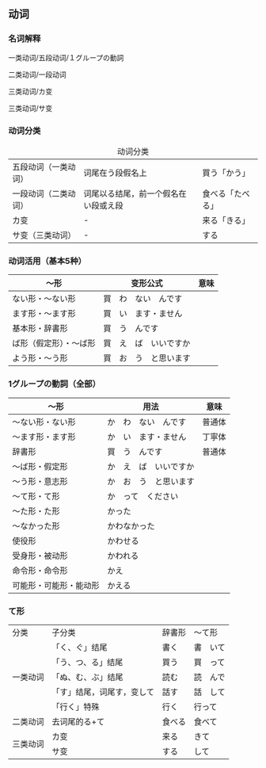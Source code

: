 ## 动词

### 名词解释

一类动词/五段动词/１グループの<ruby><span>動詞</span><rt data-rt="どうし"></rt></ruby>

二类动词/一段动词

三类动词/カ变

三类动词/サ变

### 动词分类

<table>
  <thead>
    <td colspan=3 align="center">动词分类</td>
  </thead>
  <tr>
    <td>五段动词（一类动词）</td>
    <td>词尾在う段假名上</td>
    <td>買う「かう」</td>
  </tr>
  <tr>
    <td>一段动词（二类动词）</td>
    <td>词尾以る结尾，前一个假名在い段或え段</td>
    <td>食べる「たべる」</td>
  </tr>
  <tr>
    <td>カ变</td>
    <td>-</td>
    <td>来る「きる」</td>
  </tr>
  <tr>
    <td>サ变（三类动词）</td>
    <td>-</td>
    <td>する</td>
  </tr>
</table>

### 动词活用（基本5种）

| ～形                   | 变形公式                                                     | <ruby><span>意味</span><rt data-rt="いみ"></rt></ruby> |
| ---------------------- | ------------------------------------------------------------ | ------------------------------------------------------ |
| ない形・〜ない形       | 買　わ　ない　んです                                         |                                                        |
| ます形・〜ます形       | 買　い　ます・ません                                         |                                                        |
| 基本形・辞書形         | <ruby><span>買　う</span><rt data-rt="かう"></rt></ruby>　んです |                                                        |
| ば形（假定形）・〜ば形 | 買　え　ば　いいですか                                       |                                                        |
| よう形・〜う形         | 買　お　う　と<ruby><span>思い</span><rt data-rt="おもい"></rt></ruby>ます |                                                        |

### 1グループの動詞（<ruby><span>全部</span><rt data-rt="ぜんぶ"></rt></ruby>）

| 〜<ruby><span>形</span><rt data-rt="けい"></rt></ruby> | 用法                                                         | <ruby><span>意味</span><rt data-rt="いみ"></rt></ruby>       |
| ------------------------------------------------------ | ------------------------------------------------------------ | ------------------------------------------------------------ |
| 〜ない形・ない形                                       | か　わ　ない　んです                                         | <ruby><span>普通体</span><rt data-rt="ふつうたい"></rt></ruby> |
| 〜ます形・ます形                                       | か　い　ます・ません                                         | <ruby><span>丁寧体</span><rt data-rt="ていねいたい"></rt></ruby> |
| 辞書形                                                 | <ruby><span>買　う</span><rt data-rt="かう"></rt></ruby>　んです | <ruby><span>普通体</span><rt data-rt="ふつうたい"></rt></ruby> |
| 〜ば形・假定形                                         | か　え　ば　いいですか                                       |                                                              |
| 〜う形・意志形                                         | か　お　う　と<ruby><span>思い</span><rt data-rt="おもい"></rt></ruby>ます |                                                              |
| 〜て形・て形                                           | か　って　ください                                           |                                                              |
| 〜た形・た形                                           | かった                                                       |                                                              |
| 〜なかった形                                           | かわなかった                                                 |                                                              |
| 使役形                                                 | かわせる                                                     |                                                              |
| 受身形・被动形                                         | かわれる                                                     |                                                              |
| 命令形・命令形                                         | かえ                                                         |                                                              |
| 可能形・可能形・能动形                                 | かえる                                                       |                                                              |

### て形

<table>
  <tr>
    <td>分类</td>
    <td>子分类</td>
    <td>辞書形</td>
    <td>〜て形</td>
  </tr>
  <tr>
    <td rowspan=5>一类动词</td>
    <td>「く、ぐ」结尾</td>
    <td><ruby><span>書く</span><rt data-rt="かく"></rt></ruby></td>
    <td>書　いて</td>
  </tr>
  <tr>
    <td>「う、つ、る」结尾</td>
    <td><ruby><span>買う</span><rt data-rt="かう"></rt></ruby></td>
    <td>買　って</td>
  </tr>
  <tr>
    <td>「ぬ、む、ぶ」结尾</td>
    <td><ruby><span>読む</span><rt data-rt="よむ"></rt></ruby></td>
    <td>読　んで</td>
  </tr>
  <tr>
    <td>「す」结尾，词尾す，变して</td>
    <td><ruby><span>話す</span><rt data-rt="はなす"></rt></ruby></td>
    <td>話　して</td>
  </tr>
  <tr>
    <td>「行く」特殊</td>
    <td><ruby><span>行く</span><rt data-rt="いく"></rt></ruby></td>
    <td>行って</td>
  </tr>
  <tr>
    <td>二类动词</td>
    <td>去词尾的る+て</td>
    <td><ruby><span>食べる</span><rt data-rt="たべる"></rt></ruby></td>
    <td>食べて</td>
  </tr>
  <tr>
    <td rowspan=2>三类动词</td>
    <td>カ变</td>
    <td><ruby><span>来る</span><rt data-rt="きる"></rt></ruby></td>
    <td>きて</td>
  </tr>
  <tr>
    <td>サ变</td>
    <td>する</td>
    <td>して</td>
  </tr>
</table>
